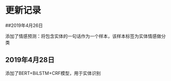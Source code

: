 # 更新记录

##2019年4月26日

添加了情感预测：将包含实体的一句话作为一个样本，该样本标签为实体情感做分类

## 2019年4月28日

添加了BERT+BiLSTM+CRF模型，用于实体识别
